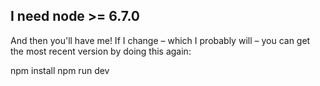 ## I need node >= 6.7.0

And then you'll have me! If I change – which I probably will – you can get the most recent
version by doing this again:


npm install
npm run dev
